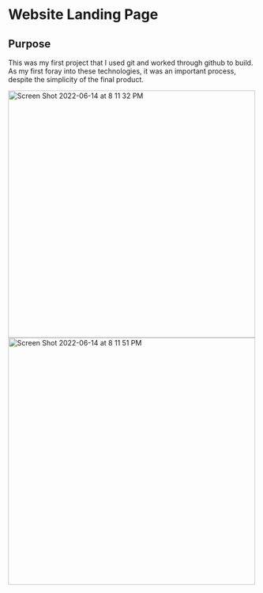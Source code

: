 # Website Landing Page

## Purpose

This was my first project that I used git and worked through github to build. As my first foray into these technologies, it was an important process, despite the simplicity of the final product. 

<img width="500" align="center" alt="Screen Shot 2022-06-14 at 8 11 32 PM" src="https://user-images.githubusercontent.com/101354032/173729120-f32e550d-3798-48c6-9454-2e19f5966359.png">
<img width="500" align="center" alt="Screen Shot 2022-06-14 at 8 11 51 PM" src="https://user-images.githubusercontent.com/101354032/173729128-5ce4162b-84f2-4d03-9090-8d55b0eafc18.png">
